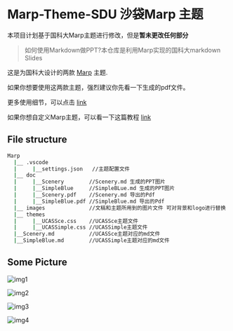 # Marp-Theme-SDU 沙袋Marp 主题

本项目计划基于国科大Marp主题进行修改，但是**暂未更改任何部分**

> 如何使用Markdown做PPT?本仓库是利用Marp实现的国科大markdown Slides

这是为国科大设计的两款 [Marp](https://github.com/marp-team/marp) 主题.

如果你想要使用这两款主题，强烈建议你先看一下生成的pdf文件。

更多使用细节，可以点击 [link](https://mdnice.com/writing/9cb2de742bed48d0b131e35d653515f2)

如果你想自定义Marp主题，可以看一下这篇教程 [link](https://zhuanlan.zhihu.com/p/449668027)

## File structure

```bash
Marp
  |__ .vscode
  |     |__settings.json   //主题配置文件
  |__ doc
  |     |__Scenery        //Scenery.md 生成的PPT图片
  |     |__SimpleBlue     //SimpleBLue.md 生成的PPT图片
  |     |__Scenery.pdf    //Scenery.md 导出的Pdf
  |     |__SimpleBlue.pdf //SimpleBlue.md 导出的Pdf
  |__ images              //文稿和主题所用到的图片文件 可对背景和logo进行替换
  |__ themes
  |     |__UCASSce.css    //UCASSce主题文件
  |     |__UCASSimple.css //UCASSimple主题文件
  |__Scenery.md           //UCASSce主题对应的md文件
  |__SimpleBlue.md        //UCASSimple主题对应的md文件
```

## Some Picture

![img1](doc/SimpleBlue/SimpleBlue_1.jpg)

![img2](doc/Scenery/Scenery_8.jpg)

![img3](doc/Scenery/Scenery_2.jpg)

![img4](doc/Scenery/Scenery_1.jpg)
